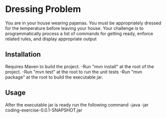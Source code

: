 # Dressing Problem

You are in your house wearing pajamas. You must be appropriately dressed for the temperature before leaving your house.
Your challenge is to programmatically process a list of commands for getting ready, enforce related rules, and display appropriate output

## Installation

Requires Maven to build the project. 
-Run "mvn install" at the root of the project.
-Run "mvn test" at the root to run the unit tests
-Run "mvn package" at the root to build the executable jar.

## Usage

After the executable jar is ready run the following command
 -java -jar coding-exercise-0.0.1-SNAPSHOT.jar


